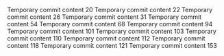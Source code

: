 Temporary commit content 20
Temporary commit content 22
Temporary commit content 26
Temporary commit content 31
Temporary commit content 54
Temporary commit content 68
Temporary commit content 94
Temporary commit content 101
Temporary commit content 103
Temporary commit content 110
Temporary commit content 112
Temporary commit content 118
Temporary commit content 121
Temporary commit content 153
